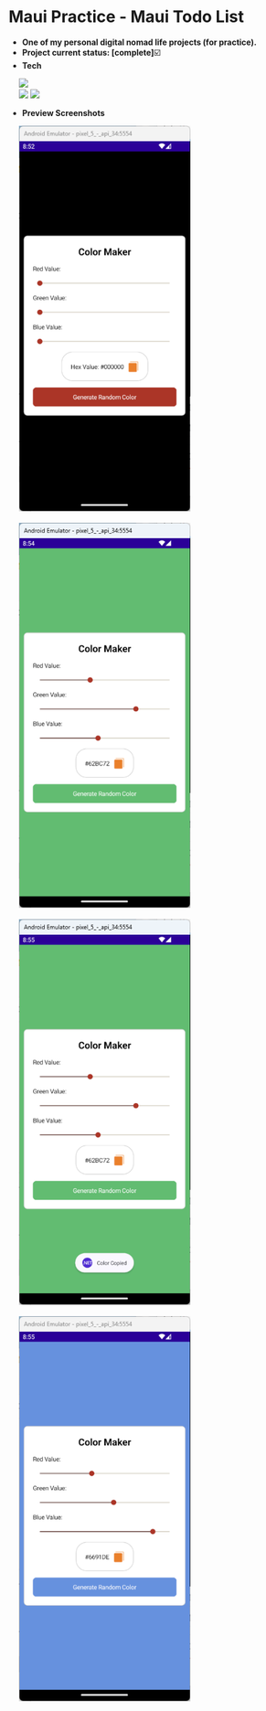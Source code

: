 # Maui Practice - Maui Todo List

- **One of my personal digital nomad life projects (for practice).**
- **Project current status: [complete]**:ballot_box_with_check:
- **Tech**
<p>
  <div>
    &emsp;
    <img src="https://img.shields.io/badge/C%23-239120?style=flat&logo=c-sharp&logoColor=white&logoWidth=25" height="25px"/>
  </div>
  <div>
    &emsp;
    <img src="https://img.shields.io/badge/.NET MAUI-512BD4?style=flat&logo=maui&logoColor=white&logoWidth=25" height="25px"/>
    <img src="https://img.shields.io/badge/CommunityToolkit.Maui-512BD4?style=flat&logo=maui&logoColor=white&logoWidth=25" height="25px"/>
  </div>
</p>

- **Preview Screenshots**
<p>
  <div>
    &emsp;
    <img width="300px" src="PreviewScreenshots/maui-color-maker-01.png" alt="maui-color-maker-01.png" />
  </div>
  &emsp;
  <div>
    &emsp;
    <img width="300px" src="PreviewScreenshots/maui-color-maker-02.png" alt="maui-color-maker-02.png" />
  </div>
  &emsp;
  <div>
    &emsp;
    <img width="300px" src="PreviewScreenshots/maui-color-maker-03.png" alt="maui-color-maker-03.png" />
  </div>
  &emsp;
  <div>
    &emsp;
    <img width="300px" src="PreviewScreenshots/maui-color-maker-04.png" alt="maui-color-maker-04.png" />
  </div>
</p>

<br/>
